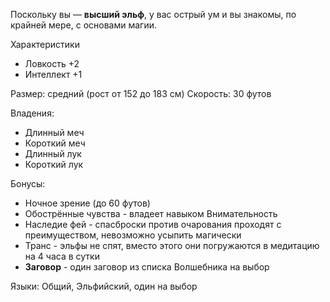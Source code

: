 Поскольку вы — **высший эльф**, у вас острый ум и вы знакомы, по крайней мере, с основами магии.

Характеристики
- Ловкость +2
- Интеллект +1

Размер: средний (рост от 152 до 183 см)
Скорость: 30 футов

Владения:
 - Длинный меч
 - Короткий меч
 - Длинный лук
 - Короткий лук

Бонусы:
- Ночное зрение (до 60 футов)
- Обострённые чувства - владеет навыком Внимательность
- Наследие фей - спасброски против очарования проходят с преимуществом, невозможно усыпить магически
- Транс - эльфы не спят, вместо этого они погружаются в медитацию на 4 часа в сутки
- **Заговор** - один заговор из списка Волшебника на выбор

Языки: Общий, Эльфийский, один на выбор